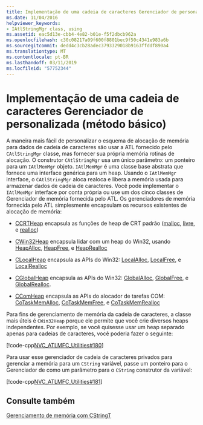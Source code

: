 ```yaml
---
title: Implementação de uma cadeia de caracteres Gerenciador de personalizada (método básico)
ms.date: 11/04/2016
helpviewer_keywords:
- IAtlStringMgr class, using
ms.assetid: eac5d13e-cbb4-4e82-b01e-f5f2dbcb962a
ms.openlocfilehash: c30c08217a09f600f8801bec9f50c4341e983a6b
ms.sourcegitcommit: dedd4c3cb28adec3793329018b9163ffddf890a4
ms.translationtype: MT
ms.contentlocale: pt-BR
ms.lasthandoff: 03/11/2019
ms.locfileid: "57752344"
---
```

# <a name="implementation-of-a-custom-string-manager-basic-method"></a>Implementação de uma cadeia de caracteres Gerenciador de personalizada (método básico)

A maneira mais fácil de personalizar o esquema de alocação de memória para dados de cadeia de caracteres são usar a ATL fornecido pelo `CAtlStringMgr` classe, mas fornecer sua própria memória rotinas de alocação. O construtor `CAtlStringMgr` usa um único parâmetro: um ponteiro para um `IAtlMemMgr` objeto. `IAtlMemMgr` é uma classe base abstrata que fornece uma interface genérica para um heap. Usando o `IAtlMemMgr` interface, o `CAtlStringMgr` aloca realoca e libera a memória usada para armazenar dados de cadeia de caracteres. Você pode implementar o `IAtlMemMgr` interface por conta própria ou use um dos cinco classes de Gerenciador de memória fornecida pelo ATL. Os gerenciadores de memória fornecida pelo ATL simplesmente encapsulam os recursos existentes de alocação de memória:

- [CCRTHeap](../atl/reference/ccrtheap-class.md) encapsula as funções de heap de CRT padrão ([malloc](../c-runtime-library/reference/malloc.md), [livre](../c-runtime-library/reference/free.md), e [realloc](../c-runtime-library/reference/realloc.md))

- [CWin32Heap](../atl/reference/cwin32heap-class.md) encapsula lidar com um heap do Win32, usando [HeapAlloc](/windows/desktop/api/heapapi/nf-heapapi-heapalloc), [HeapFree](/windows/desktop/api/heapapi/nf-heapapi-heapfree), e [HeapRealloc](/windows/desktop/api/heapapi/nf-heapapi-heaprealloc)

- [CLocalHeap](../atl/reference/clocalheap-class.md) encapsula as APIs do Win32: [LocalAlloc](/windows/desktop/api/winbase/nf-winbase-localalloc), [LocalFree](/windows/desktop/api/winbase/nf-winbase-localfree), e [LocalRealloc](/windows/desktop/api/winbase/nf-winbase-localrealloc)

- [CGlobalHeap](../atl/reference/cglobalheap-class.md) encapsula as APIs do Win32: [GlobalAlloc](/windows/desktop/api/winbase/nf-winbase-globalalloc), [GlobalFree](/windows/desktop/api/winbase/nf-winbase-globalfree), e [GlobalRealloc](/windows/desktop/api/winbase/nf-winbase-globalrealloc).

- [CComHeap](../atl/reference/ccomheap-class.md) encapsula as APIs do alocador de tarefas COM: [CoTaskMemAlloc](/windows/desktop/api/combaseapi/nf-combaseapi-cotaskmemalloc), [CoTaskMemFree](/windows/desktop/api/combaseapi/nf-combaseapi-cotaskmemfree), e [CoTaskMemRealloc](/windows/desktop/api/combaseapi/nf-combaseapi-cotaskmemrealloc)

Para fins de gerenciamento de memória da cadeia de caracteres, a classe mais úteis é `CWin32Heap` porque ele permite que você crie diversos heaps independentes. Por exemplo, se você quisesse usar um heap separado apenas para cadeias de caracteres, você poderia fazer o seguinte:

[!code-cpp[NVC_ATLMFC_Utilities#180](../atl-mfc-shared/codesnippet/cpp/implementation-of-a-custom-string-manager-basic-method_1.cpp)]

Para usar esse gerenciador de cadeia de caracteres privados para gerenciar a memória para um `CString` variável, passe um ponteiro para o Gerenciador de como um parâmetro para o `CString` construtor da variável:

[!code-cpp[NVC_ATLMFC_Utilities#181](../atl-mfc-shared/codesnippet/cpp/implementation-of-a-custom-string-manager-basic-method_2.cpp)]

## <a name="see-also"></a>Consulte também

[Gerenciamento de memória com CStringT](../atl-mfc-shared/memory-management-with-cstringt.md)
